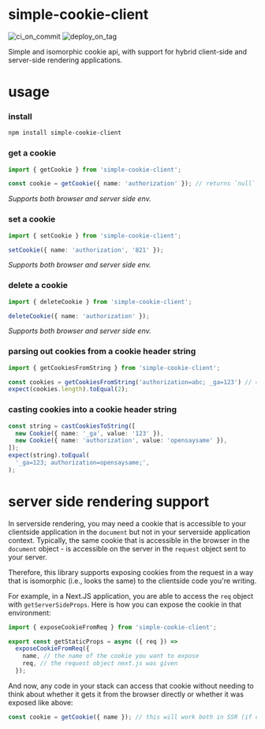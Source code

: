 # simple-cookie-client

![ci_on_commit](https://github.com/ehmpathy/simple-cookie-client/workflows/ci_on_commit/badge.svg)
![deploy_on_tag](https://github.com/ehmpathy/simple-cookie-client/workflows/deploy_on_tag/badge.svg)

Simple and isomorphic cookie api, with support for hybrid client-side and server-side rendering applications.

# usage

### install

```sh
npm install simple-cookie-client
```

### get a cookie

```ts
import { getCookie } from 'simple-cookie-client';

const cookie = getCookie({ name: 'authorization' }); // returns `null` or `Cookie`
```

_Supports both browser and server side env._

### set a cookie

```ts
import { setCookie } from 'simple-cookie-client';

setCookie({ name: 'authorization', '821' });
```

_Supports both browser and server side env._

### delete a cookie

```ts
import { deleteCookie } from 'simple-cookie-client';

deleteCookie({ name: 'authorization' });
```

_Supports both browser and server side env._

### parsing out cookies from a cookie header string

```ts
import { getCookiesFromString } from 'simple-cookie-client';

const cookies = getCookiesFromString('authorization=abc; _ga=123') // => [Cookie({ name: 'authorization', value: 'abc'}), Cookie({ name: '_ga', value: '123' })]
expect(cookies.length).toEqual(2);
```

### casting cookies into a cookie header string

```ts
const string = castCookiesToString([
  new Cookie({ name: '_ga', value: '123' }),
  new Cookie({ name: 'authorization', value: 'opensaysame' }),
]);
expect(string).toEqual(
  '_ga=123; authorization=opensaysame;',
);
```


# server side rendering support

In serverside rendering, you may need a cookie that is accessible to your clientside application in the `document` but not in your serverside application context. Typically, the same cookie that is accessible in the browser in the `document` object - is accessible on the server in the `request` object sent to your server.

Therefore, this library supports exposing cookies from the request in a way that is isomorphic (i.e., looks the same) to the clientside code you're writing.

For example, in a Next.JS application, you are able to access the `req` object with `getServerSideProps`. Here is how you can expose the cookie in that environment:

```ts
import { exposeCookieFromReq } from 'simple-cookie-client';

export const getStaticProps = async ({ req }) =>
  exposeCookieFromReq({
    name, // the name of the cookie you want to expose
    req, // the request object next.js was given
  });
```

And now, any code in your stack can access that cookie without needing to think about whether it gets it from the browser directly or whether it was exposed like above:

```ts
const cookie = getCookie({ name }); // this will work both in SSR (if cookie was exposed from req) as well as browser (where cookie is in `document` api)
```
